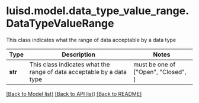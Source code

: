 # luisd.model.data_type_value_range.DataTypeValueRange

This class indicates what the range of data acceptable by a data type

Type | Description | Notes
------------- | ------------- | -------------
**str** | This class indicates what the range of data acceptable by a data type |  must be one of ["Open", "Closed", ]

[[Back to Model list]](../../README.md#documentation-for-models) [[Back to API list]](../../README.md#documentation-for-api-endpoints) [[Back to README]](../../README.md)

